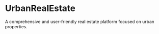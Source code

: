 # UrbanRealEstate
A comprehensive and user-friendly real estate platform focused on urban properties.
